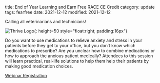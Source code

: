 title: End of Year Learning and Earn Free RACE CE Credit
category: update
tags: fearfree
date: 2021-12-12
modified: 2021-12-12

Calling all veterinarians and technicians!

![Thrive Logo]({static}/images/2021/thrive-logo.gif){: height=50 style="float:right; padding:16px"}

Do you want to use medications to relieve anxiety and stress in your patients before they get to your office, but you don’t know which medications to prescribe? Are you unclear how to combine medications or how to approach the anxious patient medically? Attendees to this session will learn practical, real-life solutions to help them help their patients by making good medication choices. 

[Webinar Registration](https://us02web.zoom.us/webinar/register/WN_-DyK9KxbS6a_gOIrFn6ssw)

